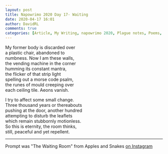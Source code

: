 ```yaml
---  
layout: post  
title: Napowrimo 2020 Day 17- Waiting  
date: 2020-04-17 16:01  
author: DavidRL  
comments: true  
categories: [Article, My Writing, napowrimo 2020, Plague notes, Poems, Poetry]  
---  
```

My former body is discarded over  
a plastic chair, abandoned to  
numbness. Now I am these walls,  
the vending machine in the corner  
humming its constant mantra,  
the flicker of that strip light  
spelling out a morse code psalm,  
the runes of mould creeping over  
each ceiling tile. Aeons vanish.  
  
I try to affect some small change.  
Three thousand years or thereabouts  
pushing at the door, another hundred  
attempting to disturb the leaflets  
which remain stubbornly motionless.  
So this is eternity, the room thinks,  
still, peaceful and yet repellent.  
  
***  
  
Prompt was "The Waiting Room" from Apples and Snakes <a href="https://www.instagram.com/applesandsnakes/">on Instagram</a>  
  